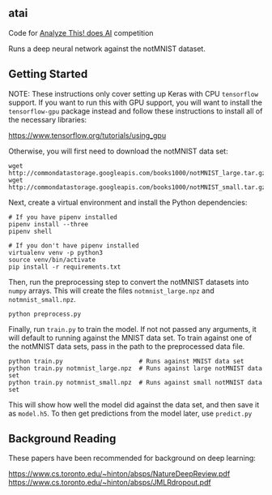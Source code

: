 atai
----

Code for [Analyze This! does AI](https://www.meetup.com/AnalyzeThis/) competition

Runs a deep neural network against the notMNIST dataset.

Getting Started
---------------

NOTE: These instructions only cover setting up Keras with CPU `tensorflow`
support. If you want to run this with GPU support, you will want to install the
`tensorflow-gpu` package instead and follow these instructions to install all of
the necessary libraries:

https://www.tensorflow.org/tutorials/using_gpu


Otherwise, you will first need to download the notMNIST data set:

    wget http://commondatastorage.googleapis.com/books1000/notMNIST_large.tar.gz
    wget http://commondatastorage.googleapis.com/books1000/notMNIST_small.tar.gz

Next, create a virtual environment and install the Python dependencies:

    # If you have pipenv installed
    pipenv install --three
    pipenv shell

    # If you don't have pipenv installed
    virtualenv venv -p python3
    source venv/bin/activate
    pip install -r requirements.txt

Then, run the preprocessing step to convert the notMNIST datasets into `numpy`
arrays. This will create the files `notmnist_large.npz` and `notmnist_small.npz`.

    python preprocess.py

Finally, run `train.py` to train the model. If not not passed any arguments, it
will default to running against the MNIST data set. To train against one of the
notMNIST data sets, pass in the path to the preprocessed data file.

    python train.py                     # Runs against MNIST data set
    python train.py notmnist_large.npz  # Runs against large notMNIST data set
    python train.py notmnist_small.npz  # Runs against small notMNIST data set

This will show how well the model did against the data set, and then save it as
`model.h5`. To then get predictions from the model later, use `predict.py`


Background Reading
------------------

These papers have been recommended for background on deep learning:

https://www.cs.toronto.edu/~hinton/absps/NatureDeepReview.pdf
https://www.cs.toronto.edu/~hinton/absps/JMLRdropout.pdf
